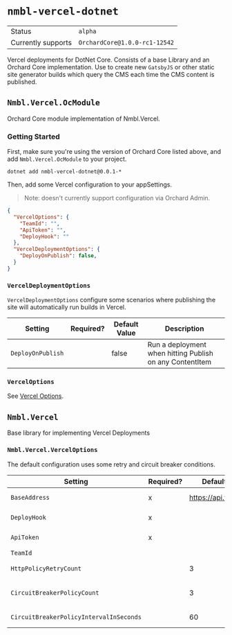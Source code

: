 # `nmbl-vercel-dotnet`

|        |         |
| ------ | ------- |
| Status | `alpha` |
| Currently supports | `OrchardCore@1.0.0-rc1-12542` |

Vercel deployments for DotNet Core. Consists of a base Library and an Orchard Core implementation. Use to create new `GatsbyJS` or other static site generator builds which query the CMS each time the CMS content is published.

## `Nmbl.Vercel.OcModule`

Orchard Core module implementation of Nmbl.Vercel.

### Getting Started

First, make sure you're using the version of Orchard Core listed above, and add `Nmbl.Vercel.OcModule` to your project.

```
dotnet add nmbl-vercel-dotnet@0.0.1-*
```

Then, add some Vercel configuration to your appSettings.

> Note: doesn't currently support configuration via Orchard Admin.

```json
{
  "VercelOptions": {
    "TeamId": "",
    "ApiToken": "",
    "DeployHook": ""
  },
  "VercelDeploymentOptions": {
    "DeployOnPublish": false,
  }
}
```

### `VercelDeploymentOptions`

`VercelDeploymentOptions` configure some scenarios where publishing the site will automatically run builds in Vercel.

| Setting | Required? | Default Value | Description |
| ------- | --------- | ------------- | ----------- |
| `DeployOnPublish` | | false | Run a deployment when hitting Publish on any ContentItem |

### `VercelOptions`

See [Vercel Options](#NmblVercelVercelOptions).

## `Nmbl.Vercel`

Base library for implementing Vercel Deployments

### `Nmbl.Vercel.VercelOptions`

The default configuration uses some retry and circuit breaker conditions.

| Setting | Required? | Default Value | Description |
| ------- | ----------| ------------- | ----------- |
| `BaseAddress` | x | https://api.vercel.com | The base address of the Vercel endpoint. |
| `DeployHook` | x | | Vercel Deploy Hook Key, required for running deployments. |
| `ApiToken` | x | | Vercel Api Token for reading Deployment Info. |
| `TeamId` | | | ID of your Vercel Team, if applicable.
| `HttpPolicyRetryCount` | | 3 | Number of times to retry requests after transient http failures. |
| `CircuitBreakerPolicyCount` | | 3 | Number of times to fail before breaking, for `CircuitBreakerPolicyIntervalInSeconds`. |
| `CircuitBreakerPolicyIntervalInSeconds` | | 60 | Seconds to break when Circuit Breaker is "open". |
